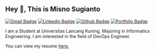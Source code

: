 
## Hey 👋, This is Misno Sugianto
[![Gmail Badge](https://img.shields.io/badge/-misnosugianto48@gmail.com-c14438?style=flat&logo=Gmail&logoColor=white&link=mailto:misnosugianto48@gmail.com)](mailto:misnosugianto48@gmail.com) 
[![Linkedin Badge](https://img.shields.io/badge/-misnosugianto48-0072b1?style=flat&logo=Linkedin&logoColor=white&link=https://www.linkedin.com/in/misnosugianto48/)](https://www.linkedin.com/in/misnosugianto48/) [![Github Badge](https://img.shields.io/badge/-misnosugianto48-grey?style=flat&logo=github&logoColor=white&link=https://github.com/misnosugianto48/)](https://www.github.com/misnosugianto48/) [![Portfolio Badge](https://img.shields.io/badge/portfolio-web-blue?style=flat&link=misnosugianto48.showwcase.com/)]([misnosugianto48.showwcase.com/](https://misnosugianto48.showwcase.com/)) <p align='left'>I am a Student at Universitas Lancang Kuning, Majoring in Informatics Engineering. I am interested in the field of DevOps Engineer.</p><p align='left'> You can view my resume <a href='https://resume.showwcase.com/misnosugianto48.pdf ' target=_blank><u>here</u>.</a></p>
